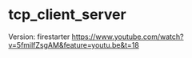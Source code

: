 # tcp_client_server

Version: firestarter
https://www.youtube.com/watch?v=5fmilfZsgAM&feature=youtu.be&t=18
